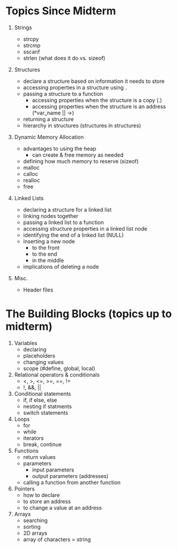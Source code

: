 # Topics Since Midterm

1. Strings

   - strcpy
   - strcmp
   - sscanf
   - strlen (what does it do vs. sizeof)

2. Structures

   - declare a structure based on information it needs to store
   - accessing properties in a structure using `.`
   - passing a structure to a function
     - accessing properties when the structure is a copy (.)
     - accessing properties when the structure is an address (\*var_name || ->)
   - returning a structure
   - hierarchy in structures (structures in structures)

3. Dynamic Memory Allocation

   - advantages to using the heap
     - can create & free memory as needed
   - defining how much memory to reserve (sizeof)
   - malloc
   - calloc
   - realloc
   - free

4. Linked Lists

   - declaring a structure for a linked list
   - linking nodes together
   - passing a linked list to a function
   - accessing structure properties in a linked list node
   - identifying the end of a linked list (NULL)
   - inserting a new node
     - to the front
     - to the end
     - in the middle
   - implications of deleting a node

5. Misc.

   - Header files

# The Building Blocks (topics up to midterm)

1. Variables
   - declaring
   - placeholders
   - changing values
   - scope (#define, global, local)
2. Relational operators & conditionals
   - <, >, <=, >=, ==, !=
   - !, &&, ||
3. Conditional statements
   - if, if else, else
   - nesting if statments
   - switch statements
4. Loops
   - for
   - while
   - iterators
   - break, continue
5. Functions
   - return values
   - parameters
     - input parameters
     - output parameters (addresses)
   - calling a function from another function
6. Pointers
   - how to declare
   - to store an address
   - to change a value at an address
7. Arrays
   - searching
   - sorting
   - 2D arrays
   - array of characters = string
